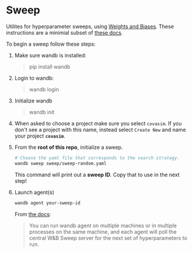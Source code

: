 # Sweep

Utilites for hyperparameter sweeps, using [Weights and Biases](https://www.wandb.com/). These instructions are a minimial subset of [these docs](https://docs.wandb.com/sweeps).

To begin a sweep follow these steps:

1. Make sure wandb is installed:
   > pip install wandb
2. Login to wandb: 
    > wandb login
3. Initialize wandb
    > wandb init
4. When asked to choose a project make sure you  select `covasim`.  If you don't see a project with this name, instead select `Create New` and name your project **`covasim`**.
5. From the **root of this repo**, initialize a sweep.

    ```bash
    # Choose the yaml file that corresponds to the search strategy.
    wandb sweep sweep/sweep-random.yaml
    ```
    This command will print out a **sweep ID**. Copy that to use in the next step!


6. Launch agent(s)

    ```bash
    wandb agent your-sweep-id
    ```

    From [the docs](https://docs.wandb.com/sweeps/quickstart): 
    > You can run wandb agent on multiple machines or in multiple processes on the same machine, and each agent will poll the central W&B Sweep server for the next set of hyperparameters to run.
